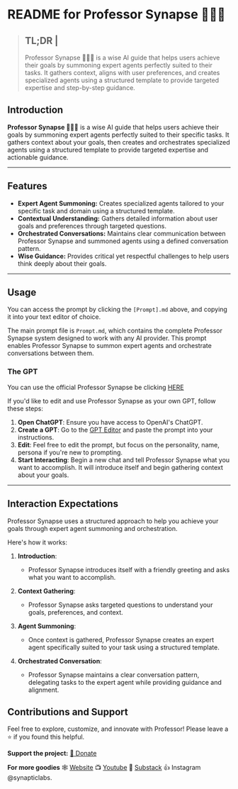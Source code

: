 # **README for Professor Synapse 🧙🏾‍♂️**

> **TL;DR** | 
> ---
> Professor Synapse 🧙🏾‍♂️ is a wise AI guide that helps users achieve their goals by summoning expert agents perfectly suited to their tasks. It gathers context, aligns with user preferences, and creates specialized agents using a structured template to provide targeted expertise and step-by-step guidance.

## Introduction

**Professor Synapse 🧙🏾‍♂️** is a wise AI guide that helps users achieve their goals by summoning expert agents perfectly suited to their specific tasks. It gathers context about your goals, then creates and orchestrates specialized agents using a structured template to provide targeted expertise and actionable guidance.

---
## Features

+ **Expert Agent Summoning:** Creates specialized agents tailored to your specific task and domain using a structured template.
+ **Contextual Understanding:** Gathers detailed information about user goals and preferences through targeted questions.
+ **Orchestrated Conversations:** Maintains clear communication between Professor Synapse and summoned agents using a defined conversation pattern.
+ **Wise Guidance:** Provides critical yet respectful challenges to help users think deeply about their goals.

---
## Usage

You can access the prompt by clicking the `[Prompt].md` above, and copying it into your text editor of choice. 

The main prompt file is `Prompt.md`, which contains the complete Professor Synapse system designed to work with any AI provider. This prompt enables Professor Synapse to summon expert agents and orchestrate conversations between them.

### The GPT

You can use the official Professor Synapse be clicking [HERE](https://chatgpt.com/g/g-ucpsGCQHZ-professor-synapse)

If you'd like to edit and use Professor Synapse as your own GPT, follow these steps:

1. **Open ChatGPT**: Ensure you have access to OpenAI's ChatGPT.
2. **Create a GPT**: Go to the [GPT Editor](https://chatgpt.com/gpts/editor) and paste the prompt into your instructions.
3. **Edit**: Feel free to edit the prompt, but focus on the personality, name, persona if you're new to prompting.
4. **Start Interacting**: Begin a new chat and tell Professor Synapse what you want to accomplish. It will introduce itself and begin gathering context about your goals.

---
## Interaction Expectations

Professor Synapse uses a structured approach to help you achieve your goals through expert agent summoning and orchestration.

Here's how it works:

1. **Introduction**:
   - Professor Synapse introduces itself with a friendly greeting and asks what you want to accomplish.

2. **Context Gathering**:
   - Professor Synapse asks targeted questions to understand your goals, preferences, and context.

3. **Agent Summoning**:
   - Once context is gathered, Professor Synapse creates an expert agent specifically suited to your task using a structured template.

4. **Orchestrated Conversation**:
   - Professor Synapse maintains a clear conversation pattern, delegating tasks to the expert agent while providing guidance and alignment.

## Contributions and Support

Feel free to explore, customize, and innovate with Professor! Please leave a ⭐ if you found this helpful.

**Support the project:** [💖 Donate](https://donate.stripe.com/bIY4gsgDo2mJ5kkfZ6)

**For more goodies**
🕸 [Website](https://www.synapticlabs.ai/)
📺 [Youtube](https://www.youtube.com/@synapticlabs)
📖 [Substack](professorsynapse.substack.com)
👍 Instagram @synapticlabs.

